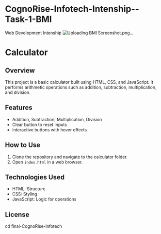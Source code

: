 # CognoRise-Infotech-Intenship--Task-1-BMI
Web Development Intenship
![Uploading BMI Screenshot.png…]()



# Calculator

## Overview
This project is a basic calculator built using HTML, CSS, and JavaScript. It performs arithmetic operations such as addition, subtraction, multiplication, and division.

## Features
- Addition, Subtraction, Multiplication, Division
- Clear button to reset inputs
- Interactive buttons with hover effects

## How to Use
1. Clone the repository and navigate to the calculator folder.
2. Open `index.html` in a web browser.

## Technologies Used
- HTML: Structure
- CSS: Styling
- JavaScript: Logic for operations

## License
cd final-CognoRise-Infotech


